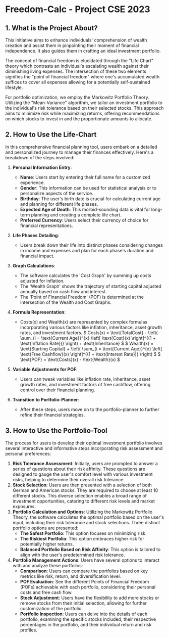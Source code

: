 # Freedom-Calc - Project CSE 2023

## 1. What is the Project About?
This initiative aims to enhance individuals' comprehension of wealth creation and assist them in pinpointing their moment of financial independence. It also guides them in crafting an ideal investment portfolio.

The concept of financial freedom is elucidated through the "Life Chart" theory which contrasts an individual's escalating wealth against their diminishing living expenses. The intersection of these two elements signifies the "point of financial freedom" where one's accumulated wealth suffices to cover all expenses allowing for a potentially self-sustained lifestyle.

For portfolio optimization, we employ the Markowitz Portfolio Theory. Utilizing the "Mean-Variance" algorithm, we tailor an investment portfolio to the individual's risk tolerance based on their selected stocks. This approach aims to minimize risk while maximizing returns, offering recommendations on which stocks to invest in and the proportionate amounts to allocate.

## 2. How to Use the Life-Chart
In this comprehensive financial planning tool, users embark on a detailed and personalized journey to manage their finances effectively. Here's a breakdown of the steps involved:
1. **Personal Information Entry**:
    - **Name**: Users start by entering their full name for a customized experience.
    - **Gender**: This information can be used for statistical analysis or to personalize aspects of the service.
    - **Birthday**: The user's birth date is crucial for calculating current age and planning for different life phases.
    - **Expected Age of Death**: This morbid-sounding data is vital for long-term planning and creating a complete life chart.
    - **Preferred Currency**: Users select their currency of choice for financial representations.

2. **Life Phases Detailing**:
    - Users break down their life into distinct phases considering changes in income and expenses and plan for each phase's duration and financial impact.

3. **Graph Calculations**:
    - The software calculates the 'Cost Graph' by summing up costs adjusted for inflation.
    - The 'Wealth Graph' shows the trajectory of starting capital adjusted annually based on cash flow and interest.
    - The 'Point of Financial Freedom' (POF) is determined at the intersection of the Wealth and Cost Graphs.

4. **Formula Representation**:
    - Costs(x) and Wealth(x) are represented by complex formulas incorporating various factors like inflation, inheritance, asset growth rates, and investment factors.
    $ Costs(x) = \text{TotalCost} - \left( \sum_{i = \text{Current Age}}^{x} \left[ \text{Cost}(x) \right]^{(1 + \text{Inflation Rate})} \right) + \text{Inheritance} $
    $ Wealth(x) = \text{Starting Capital} + \left( \sum_{i = \text{Current Age}}^{x} \left[ \text{Free Cashflow}(x) \right]^{(1 + \text{Interest Rate})} \right) $
    $ \text{POF} = \text{Costs}(x) - \text{Wealth}(x) $

5. **Variable Adjustments for POF**:
    - Users can tweak variables like inflation rate, inheritance, asset growth rates, and investment factors of free cashflow, offering control over their financial planning.

6. **Transition to Portfolio-Planner**:
    - After these steps, users move on to the portfolio-planner to further refine their financial strategies.

## 3. How to Use the Portfolio-Tool
The process for users to develop their optimal investment portfolio involves several interactive and informative steps incorporating risk assessment and personal preferences:
1. **Risk Tolerance Assessment**: Initially, users are prompted to answer a series of questions about their risk affinity. These questions are designed to gauge the user's comfort level with various investment risks, helping to determine their overall risk tolerance.
2. **Stock Selection**: Users are then presented with a selection of both German and American stocks. They are required to choose at least 10 different stocks. This diverse selection enables a broad range of investment opportunities, catering to different risk levels and market exposures.
3. **Portfolio Calculation and Options**: Utilizing the Markowitz Portfolio Theory, the software calculates the optimal portfolio based on the user's input, including their risk tolerance and stock selections. Three distinct portfolio options are presented:
    - **The Safest Portfolio**: This option focuses on minimizing risk.
    - **The Riskiest Portfolio**: This option embraces higher risk for potentially higher returns.
    - **Balanced Portfolio Based on Risk Affinity**: This option is tailored to align with the user's predetermined risk tolerance.
4. **Portfolio Management Actions**: Users have several options to interact with and analyze these portfolios:
    - **Comparison**: Users can compare the portfolios based on key metrics like risk, return, and diversification level.
    - **POF Evaluation**: See the different Points of Financial Freedom (POFs) achievable with each portfolio, considering their personal costs and free cash flow.
    - **Stock Adjustment**: Users have the flexibility to add more stocks or remove stocks from their initial selection, allowing for further customization of the portfolio.
    - **Portfolio Inspection**: Users can delve into the details of each portfolio, examining the specific stocks included, their respective percentages in the portfolio, and their individual return and risk profiles.

